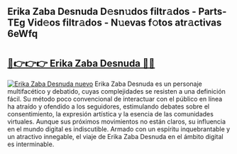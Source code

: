 ## Erika Zaba Desnuda D𝚎sn𝚞dos filtr𝚊dos - Parts-TEg Vid𝚎os filtr𝚊dos - N𝚞evas f𝚘tos atr𝚊ctivas 6eWfq

# <h2><a href="http://mbbqe5j.tromn.icu/?c=Erika+Zaba+Desnuda">🔗👉👉👉 Erika Zaba Desnuda 🔗🔗</a></h2>

[![Erika Zaba Desnuda nuevo](https://i.imgur.com/pEAQMta.gif)](http://mbbqe5j.tromn.icu/?c=Erika+Zaba+Desnuda)
Erika Zaba Desnuda es un personaje multifacético y debatido, cuyas complejidades se resisten a una definición fácil.  Su método poco convencional de interactuar con el público en línea ha atraído y ofendido a los seguidores, estimulando debates sobre el consentimiento, la expresión artística y la esencia de las comunidades virtuales. Aunque sus próximos movimientos no están claros, su influencia en el mundo digital es indiscutible. Armado con un espíritu inquebrantable y un atractivo innegable, el viaje de Erika Zaba Desnuda en el ámbito digital es interminable.
